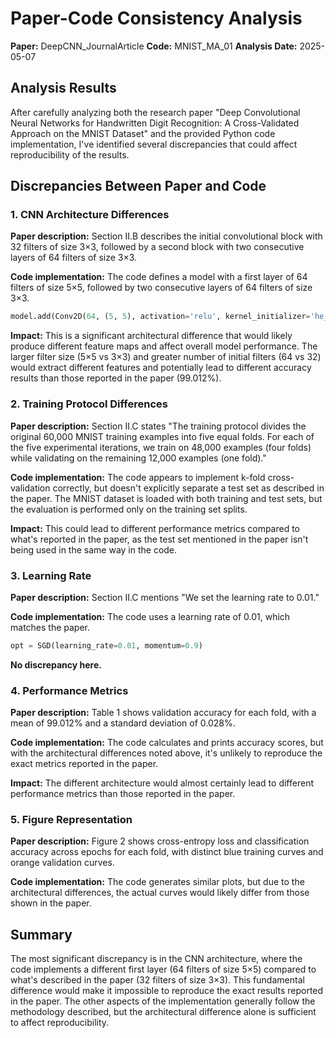 # Paper-Code Consistency Analysis

**Paper:** DeepCNN_JournalArticle
**Code:** MNIST_MA_01
**Analysis Date:** 2025-05-07

## Analysis Results

After carefully analyzing both the research paper "Deep Convolutional Neural Networks for Handwritten Digit Recognition: A Cross-Validated Approach on the MNIST Dataset" and the provided Python code implementation, I've identified several discrepancies that could affect reproducibility of the results.

## Discrepancies Between Paper and Code

### 1. CNN Architecture Differences
**Paper description:** Section II.B describes the initial convolutional block with 32 filters of size 3×3, followed by a second block with two consecutive layers of 64 filters of size 3×3.

**Code implementation:** The code defines a model with a first layer of 64 filters of size 5×5, followed by two consecutive layers of 64 filters of size 3×3.
```python
model.add(Conv2D(64, (5, 5), activation='relu', kernel_initializer='he_uniform', input_shape=(28, 28, 1)))
```

**Impact:** This is a significant architectural difference that would likely produce different feature maps and affect overall model performance. The larger filter size (5×5 vs 3×3) and greater number of initial filters (64 vs 32) would extract different features and potentially lead to different accuracy results than those reported in the paper (99.012%).

### 2. Training Protocol Differences
**Paper description:** Section II.C states "The training protocol divides the original 60,000 MNIST training examples into five equal folds. For each of the five experimental iterations, we train on 48,000 examples (four folds) while validating on the remaining 12,000 examples (one fold)."

**Code implementation:** The code appears to implement k-fold cross-validation correctly, but doesn't explicitly separate a test set as described in the paper. The MNIST dataset is loaded with both training and test sets, but the evaluation is performed only on the training set splits.

**Impact:** This could lead to different performance metrics compared to what's reported in the paper, as the test set mentioned in the paper isn't being used in the same way in the code.

### 3. Learning Rate
**Paper description:** Section II.C mentions "We set the learning rate to 0.01."

**Code implementation:** The code uses a learning rate of 0.01, which matches the paper.
```python
opt = SGD(learning_rate=0.01, momentum=0.9)
```

**No discrepancy here.**

### 4. Performance Metrics
**Paper description:** Table 1 shows validation accuracy for each fold, with a mean of 99.012% and a standard deviation of 0.028%.

**Code implementation:** The code calculates and prints accuracy scores, but with the architectural differences noted above, it's unlikely to reproduce the exact metrics reported in the paper.

**Impact:** The different architecture would almost certainly lead to different performance metrics than those reported in the paper.

### 5. Figure Representation
**Paper description:** Figure 2 shows cross-entropy loss and classification accuracy across epochs for each fold, with distinct blue training curves and orange validation curves.

**Code implementation:** The code generates similar plots, but due to the architectural differences, the actual curves would likely differ from those shown in the paper.

## Summary

The most significant discrepancy is in the CNN architecture, where the code implements a different first layer (64 filters of size 5×5) compared to what's described in the paper (32 filters of size 3×3). This fundamental difference would make it impossible to reproduce the exact results reported in the paper. The other aspects of the implementation generally follow the methodology described, but the architectural difference alone is sufficient to affect reproducibility.